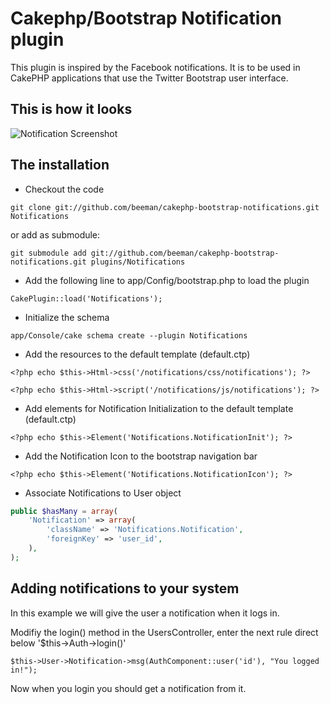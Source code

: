 Cakephp/Bootstrap Notification plugin
===============================

This plugin is inspired by the Facebook notifications. It is to be used in CakePHP applications that use the Twitter Bootstrap user interface.

This is how it looks
----------------------

![Notification Screenshot][1]

The installation
----------------------

 - Checkout the code

`git clone git://github.com/beeman/cakephp-bootstrap-notifications.git Notifications`

or add as submodule:

`git submodule add git://github.com/beeman/cakephp-bootstrap-notifications.git plugins/Notifications`

 - Add the following line to app/Config/bootstrap.php to load the plugin

`CakePlugin::load('Notifications');`

 - Initialize the schema

`app/Console/cake schema create --plugin Notifications`

 - Add the resources to the default template (default.ctp)

`<?php echo $this->Html->css('/notifications/css/notifications'); ?>`

`<?php echo $this->Html->script('/notifications/js/notifications'); ?>`

 - Add elements for Notification Initialization to the default template (default.ctp)

`<?php echo $this->Element('Notifications.NotificationInit'); ?>`

 - Add the Notification Icon to the bootstrap navigation bar

`<?php echo $this->Element('Notifications.NotificationIcon'); ?>`

 - Associate Notifications to User object

```php
public $hasMany = array(
    'Notification' => array(
        'className' => 'Notifications.Notification',
        'foreignKey' => 'user_id',
    ),
);
```

Adding notifications to your system
----------------------

In this example we will give the user a notification when it logs in.

Modifiy the login() method in the UsersController, enter the next rule direct below '$this->Auth->login()'

`$this->User->Notification->msg(AuthComponent::user('id'), "You logged in!");`

Now when you login you should get a notification from it.


  [1]: http://i.imgur.com/z7ZDw.png
